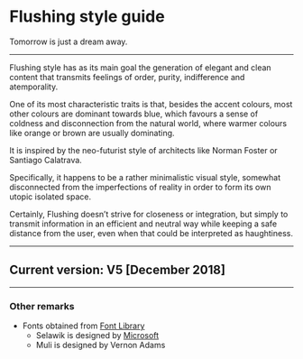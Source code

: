 # Flushing style guide
Tomorrow is just a dream away.
___
Flushing style has as its main goal the generation of elegant and clean content that transmits feelings of order, purity, indifference and atemporality.

One of its most characteristic traits is that, besides the accent colours, most other colours are dominant towards blue, which favours a sense of coldness and disconnection from the natural world, where warmer colours like orange or brown are usually dominating.

It is inspired by the neo-futurist style of architects like Norman Foster or Santiago Calatrava.

Specifically, it happens to be a rather minimalistic visual style, somewhat disconnected from the imperfections of reality in order to form its own utopic isolated space.

Certainly, Flushing doesn’t strive for closeness or integration, but simply to transmit information in an efficient and neutral way while keeping a safe distance from the user, even when that could be interpreted as haughtiness.
___
<h2>Current version: V5 [December 2018]</h2>

___
<h3>Other remarks</h3>

* Fonts obtained from [Font Library](https://fontlibrary.org)
    * Selawik is designed by [Microsoft](https://www.github.com/microsoft)
    * Muli is designed by Vernon Adams
